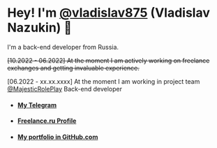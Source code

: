 # Hey! I'm [@vladislav875](https://github.com/Vladislav875) (Vladislav Nazukin) 👋
I'm a back-end developer from Russia.

~~[10.2022 - 06.2022] At the moment I am actively working on freelance exchanges and getting invaluable experience.~~

[06.2022 - xx.xx.xxxx] At the moment I am working in project team [@MajesticRolePlay](https://github.com/MajesticRolePlay) Back-end developer

- #### [My Telegram](https://t.me/vladislav_osipov89)
- #### [Freelance.ru Profile](https://freelance.ru/vladislavnazukin)
- #### [My portfolio in GitHub.com](https://github.com/Vladislav875/portfolio)

